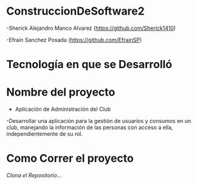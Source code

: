 # ConstruccionDeSoftware2
-Sherick Alejandro Manco Alvarez (https://github.com/Sherick1410)

-Efrain Sanchez Posada (https://github.com/EfrainSP)

# Tecnología en que se Desarrolló
<JAVA>
<GIT>
<GIT HUB>
<WINDOWS>
<APACHE NEATBEANS>

# Nombre del proyecto

* Aplicación de Administración del Club
  
-Desarrollar una aplicación para la gestión de usuarios y consumos en un club,
manejando la información de las personas con acceso a ella,
independientemente de su rol.

# Como Correr el proyecto
*Clona el Repositorio...*










